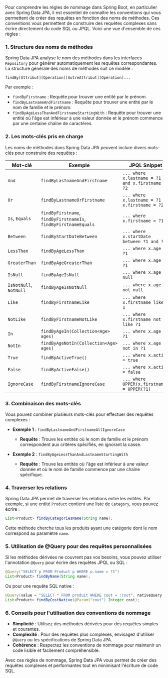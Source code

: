 Pour comprendre les règles de nommage dans Spring Boot, en particulier avec Spring Data JPA, il est essentiel de connaître les conventions qui vous permettent de créer des requêtes en fonction des noms de méthodes. Ces conventions vous permettent de construire des requêtes complexes sans écrire directement du code SQL ou JPQL. Voici une vue d'ensemble de ces règles :

### 1. **Structure des noms de méthodes**
Spring Data JPA analyse le nom des méthodes dans les interfaces `Repository` pour générer automatiquement les requêtes correspondantes. La structure générale des noms de méthodes suit ce modèle :

```
findBy[Attribut][Opération][AutreAttribut][Opération]...
```

Par exemple :
- `findByFirstname` : Requête pour trouver une entité par le prénom.
- `findByLastnameAndFirstname` : Requête pour trouver une entité par le nom de famille et le prénom.
- `findByAgeLessThanAndFirstnameStartingWith` : Requête pour trouver une entité où l'âge est inférieur à une valeur donnée et le prénom commence par une certaine chaîne de caractères.

### 2. **Les mots-clés pris en charge**
Les noms de méthodes dans Spring Data JPA peuvent inclure divers mots-clés pour construire des requêtes :

| **Mot-clé**          | **Exemple**                        | **JPQL Snippet**                             |
|----------------------|------------------------------------|----------------------------------------------|
| `And`                | `findByLastnameAndFirstname`       | `... where x.lastname = ?1 and x.firstname = ?2` |
| `Or`                 | `findByLastnameOrFirstname`        | `... where x.lastname = ?1 or x.firstname = ?2`  |
| `Is`, `Equals`       | `findByFirstname`, `findByFirstnameIs`, `findByFirstnameEquals` | `... where x.firstname = ?1` |
| `Between`            | `findByStartDateBetween`           | `... where x.startDate between ?1 and ?2`     |
| `LessThan`           | `findByAgeLessThan`                | `... where x.age < ?1`                        |
| `GreaterThan`        | `findByAgeGreaterThan`             | `... where x.age > ?1`                        |
| `IsNull`             | `findByAgeIsNull`                  | `... where x.age is null`                     |
| `IsNotNull`, `NotNull` | `findByAgeIsNotNull`             | `... where x.age is not null`                 |
| `Like`               | `findByFirstnameLike`              | `... where x.firstname like ?1`               |
| `NotLike`            | `findByFirstnameNotLike`           | `... where x.firstname not like ?1`           |
| `In`                 | `findByAgeIn(Collection<Age> ages)`| `... where x.age in ?1`                       |
| `NotIn`              | `findByAgeNotIn(Collection<Age> ages)` | `... where x.age not in ?1`                  |
| `True`               | `findByActiveTrue()`               | `... where x.active = true`                   |
| `False`              | `findByActiveFalse()`              | `... where x.active = false`                  |
| `IgnoreCase`         | `findByFirstnameIgnoreCase`        | `... where UPPER(x.firstname) = UPPER(?1)`    |

### 3. **Combinaison des mots-clés**
Vous pouvez combiner plusieurs mots-clés pour effectuer des requêtes complexes :

- **Exemple 1** : `findByLastnameAndFirstnameAllIgnoreCase`
  - **Requête** : Trouve les entités où le nom de famille et le prénom correspondent aux critères spécifiés, en ignorant la casse.

- **Exemple 2** : `findByAgeLessThanAndLastnameStartingWith`
  - **Requête** : Trouve les entités où l'âge est inférieur à une valeur donnée et où le nom de famille commence par une chaîne spécifique.

### 4. **Traverser les relations**
Spring Data JPA permet de traverser les relations entre les entités. Par exemple, si une entité `Product` contient une liste de `Category`, vous pouvez écrire :

```java
List<Product> findByCategoriesName(String name);
```

Cette méthode cherche tous les produits ayant une catégorie dont le nom correspond au paramètre `name`.

### 5. **Utilisation de @Query pour des requêtes personnalisées**
Si les méthodes dérivées ne couvrent pas vos besoins, vous pouvez utiliser l'annotation `@Query` pour écrire des requêtes JPQL ou SQL :

```java
@Query("SELECT p FROM Product p WHERE p.name = ?1")
List<Product> findByName(String name);
```

Ou pour une requête SQL native :

```java
@Query(value = "SELECT * FROM produit WHERE cout = :cout", nativeQuery = true)
List<Product> findByCostNative(@Param("cout") Integer cost);
```

### 6. **Conseils pour l'utilisation des conventions de nommage**
- **Simplicité** : Utilisez des méthodes dérivées pour des requêtes simples et courantes.
- **Complexité** : Pour des requêtes plus complexes, envisagez d'utiliser `@Query` ou les spécifications de Spring Data JPA.
- **Cohérence** : Respectez les conventions de nommage pour maintenir un code lisible et facilement compréhensible.

Avec ces règles de nommage, Spring Data JPA vous permet de créer des requêtes complexes et performantes tout en minimisant l'écriture de code SQL.
